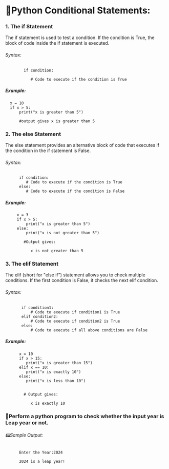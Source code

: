 

# 📖Python Conditional Statements:


### 1. The if Statement
The if statement is used to test a condition. If the condition is True, the block of code inside the if statement is executed.
  ###### Syntax:
            if condition:
            
               # Code to execute if the condition is True
#####   Example:
      x = 10
      if x > 5:
          print("x is greater than 5")    

          #output gives x is greater than 5

### 2. The else Statement
The else statement provides an alternative block of code that executes if the condition in the if statement is False.
 ###### Syntax:
          if condition:
             # Code to execute if the condition is True
          else:
             # Code to execute if the condition is False
 ##### Example:
         x = 3
         if x > 5:
             print("x is greater than 5")
         else:
             print("x is not greater than 5")

            #Output gives:
            
               x is not greater than 5

 ### 3.  The elif Statement
The elif (short for "else if") statement allows you to check multiple conditions. If the first condition is False, it checks the next elif condition.
  ###### Syntax:
           if condition1:
               # Code to execute if condition1 is True
           elif condition2:
               # Code to execute if condition2 is True
           else:
               # Code to execute if all above conditions are False

 ##### Example:
          x = 10
          if x > 15:
             print("x is greater than 15")
          elif x == 10:
             print("x is exactly 10")
          else:
             print("x is less than 10")


            # Output gives:

               x is exactly 10



### 🛑Perform a python program to check whether the input year is Leap year or not.

###### 📟Sample Output:
          Enter the Year:2024
          
          2024 is a leap year!
               
               


            



             





